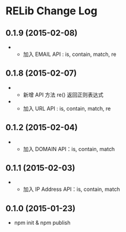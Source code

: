 # RELib Change Log

## 0.1.9 (2015-02-08)
- + 加入 EMAIL API : is, contain, match, re

## 0.1.8 (2015-02-07)
- + 新增 API 方法 re() 返回正则表达式
- + 加入 URL API : is, contain, match, re

## 0.1.2 (2015-02-04)
- + 加入 DOMAIN API：is, contain, match

## 0.1.1 (2015-02-03)
- + 加入 IP Address API：is, contain, match

## 0.1.0 (2015-01-23)
- npm init & npm publish
